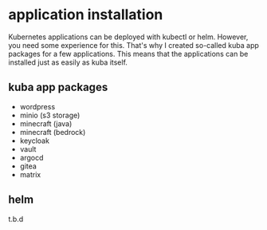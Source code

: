# application installation

Kubernetes applications can be deployed with kubectl or helm. However, you need some experience for this. That's why I created so-called kuba app packages for a few applications. This means that the applications can be installed just as easily as kuba itself.

## kuba app packages

* wordpress
* minio (s3 storage)
* minecraft (java)
* minecraft (bedrock)
* keycloak
* vault
* argocd
* gitea
* matrix

## helm
t.b.d